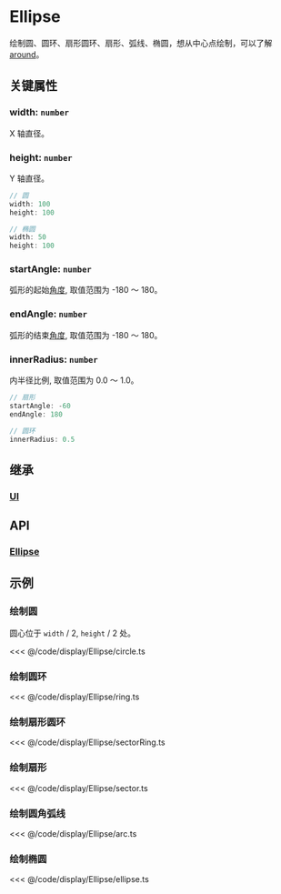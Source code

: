 <script setup>
import Case from '/component/Case.vue'
</script>

# Ellipse

绘制圆、圆环、扇形圆环、扇形、弧线、椭圆，想从中心点绘制，可以了解 [around](/reference/property/around.md)。

<case name="Ellipse"></case>

## 关键属性

### width: `number`

X 轴直径。

### height: `number`

Y 轴直径。

```ts
// 圆
width: 100
height: 100

// 椭圆
width: 50
height: 100
```

### startAngle: `number`

弧形的起始[角度](../interface/math/Math#rotation), 取值范围为 -180 ～ 180。

### endAngle: `number`

弧形的结束[角度](../interface/math/Math#rotation), 取值范围为 -180 ～ 180。

### innerRadius: `number`

内半径比例, 取值范围为 0.0 ～ 1.0。

```ts
// 扇形
startAngle: -60
endAngle: 180

// 圆环
innerRadius: 0.5
```

## 继承

### [UI](./UI.md)

## API

### [Ellipse](/api/classes/Ellipse.md)

## 示例

<case name="Ellipse" index=0></case>

### 绘制圆

圆心位于 `width` / 2, `height` / 2 处。

<<< @/code/display/Ellipse/circle.ts

<case name="Ellipse" index=1></case>

### 绘制圆环

<<< @/code/display/Ellipse/ring.ts

<case name="Ellipse" index=2></case>

### 绘制扇形圆环

<<< @/code/display/Ellipse/sectorRing.ts

<case name="Ellipse" index=3></case>

### 绘制扇形

<<< @/code/display/Ellipse/sector.ts

<case name="Ellipse" index=4></case>

### 绘制圆角弧线

<<< @/code/display/Ellipse/arc.ts

<case name="Ellipse" index=5></case>

### 绘制椭圆

<<< @/code/display/Ellipse/ellipse.ts
